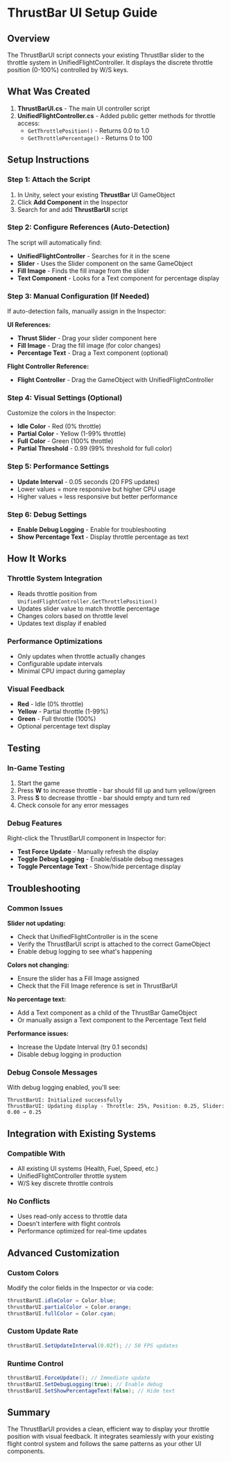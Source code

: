 # ThrustBar UI Setup Guide

## Overview
The ThrustBarUI script connects your existing ThrustBar slider to the throttle system in UnifiedFlightController. It displays the discrete throttle position (0-100%) controlled by W/S keys.

## What Was Created
1. **ThrustBarUI.cs** - The main UI controller script
2. **UnifiedFlightController.cs** - Added public getter methods for throttle access:
   - `GetThrottlePosition()` - Returns 0.0 to 1.0
   - `GetThrottlePercentage()` - Returns 0 to 100

## Setup Instructions

### Step 1: Attach the Script
1. In Unity, select your existing **ThrustBar** UI GameObject
2. Click **Add Component** in the Inspector
3. Search for and add **ThrustBarUI** script

### Step 2: Configure References (Auto-Detection)
The script will automatically find:
- **UnifiedFlightController** - Searches for it in the scene
- **Slider** - Uses the Slider component on the same GameObject
- **Fill Image** - Finds the fill image from the slider
- **Text Component** - Looks for a Text component for percentage display

### Step 3: Manual Configuration (If Needed)
If auto-detection fails, manually assign in the Inspector:

**UI References:**
- **Thrust Slider** - Drag your slider component here
- **Fill Image** - Drag the fill image (for color changes)
- **Percentage Text** - Drag a Text component (optional)

**Flight Controller Reference:**
- **Flight Controller** - Drag the GameObject with UnifiedFlightController

### Step 4: Visual Settings (Optional)
Customize the colors in the Inspector:
- **Idle Color** - Red (0% throttle)
- **Partial Color** - Yellow (1-99% throttle) 
- **Full Color** - Green (100% throttle)
- **Partial Threshold** - 0.99 (99% threshold for full color)

### Step 5: Performance Settings
- **Update Interval** - 0.05 seconds (20 FPS updates)
- Lower values = more responsive but higher CPU usage
- Higher values = less responsive but better performance

### Step 6: Debug Settings
- **Enable Debug Logging** - Enable for troubleshooting
- **Show Percentage Text** - Display throttle percentage as text

## How It Works

### Throttle System Integration
- Reads throttle position from `UnifiedFlightController.GetThrottlePosition()`
- Updates slider value to match throttle percentage
- Changes colors based on throttle level
- Updates text display if enabled

### Performance Optimizations
- Only updates when throttle actually changes
- Configurable update intervals
- Minimal CPU impact during gameplay

### Visual Feedback
- **Red** - Idle (0% throttle)
- **Yellow** - Partial throttle (1-99%)
- **Green** - Full throttle (100%)
- Optional percentage text display

## Testing

### In-Game Testing
1. Start the game
2. Press **W** to increase throttle - bar should fill up and turn yellow/green
3. Press **S** to decrease throttle - bar should empty and turn red
4. Check console for any error messages

### Debug Features
Right-click the ThrustBarUI component in Inspector for:
- **Test Force Update** - Manually refresh the display
- **Toggle Debug Logging** - Enable/disable debug messages
- **Toggle Percentage Text** - Show/hide percentage display

## Troubleshooting

### Common Issues

**Slider not updating:**
- Check that UnifiedFlightController is in the scene
- Verify the ThrustBarUI script is attached to the correct GameObject
- Enable debug logging to see what's happening

**Colors not changing:**
- Ensure the slider has a Fill Image assigned
- Check that the Fill Image reference is set in ThrustBarUI

**No percentage text:**
- Add a Text component as a child of the ThrustBar GameObject
- Or manually assign a Text component to the Percentage Text field

**Performance issues:**
- Increase the Update Interval (try 0.1 seconds)
- Disable debug logging in production

### Debug Console Messages
With debug logging enabled, you'll see:
```
ThrustBarUI: Initialized successfully
ThrustBarUI: Updating display - Throttle: 25%, Position: 0.25, Slider: 0.00 → 0.25
```

## Integration with Existing Systems

### Compatible With
- All existing UI systems (Health, Fuel, Speed, etc.)
- UnifiedFlightController throttle system
- W/S key discrete throttle controls

### No Conflicts
- Uses read-only access to throttle data
- Doesn't interfere with flight controls
- Performance optimized for real-time updates

## Advanced Customization

### Custom Colors
Modify the color fields in the Inspector or via code:
```csharp
thrustBarUI.idleColor = Color.blue;
thrustBarUI.partialColor = Color.orange;
thrustBarUI.fullColor = Color.cyan;
```

### Custom Update Rate
```csharp
thrustBarUI.SetUpdateInterval(0.02f); // 50 FPS updates
```

### Runtime Control
```csharp
thrustBarUI.ForceUpdate(); // Immediate update
thrustBarUI.SetDebugLogging(true); // Enable debug
thrustBarUI.SetShowPercentageText(false); // Hide text
```

## Summary
The ThrustBarUI provides a clean, efficient way to display your throttle position with visual feedback. It integrates seamlessly with your existing flight control system and follows the same patterns as your other UI components.
